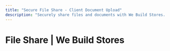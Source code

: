 ```yaml
---
title: "Secure File Share - Client Document Upload"
description: "Securely share files and documents with We Build Stores. Protected upload area for client projects and confidential business information."
---
```


# File Share | We Build Stores
